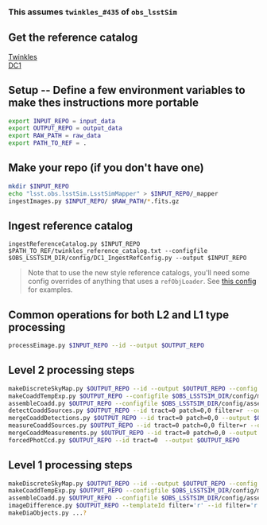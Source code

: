 ### This assumes `twinkles_#435` of `obs_lsstSim`

## Get the reference catalog
[Twinkles](https://lsst-web.ncsa.illinois.edu/~krughoff/data/twinkles_reference_catalog.txt)<br>
[DC1](https://lsst-web.ncsa.illinois.edu/~krughoff/data/dc1_reference_catalog.txt)

## Setup -- Define a few environment variables to make thes instructions more portable
```bash
export INPUT_REPO = input_data
export OUTPUT_REPO = output_data
export RAW_PATH = raw_data
export PATH_TO_REF = .

```

## Make your repo (if you don't have one)
```bash
mkdir $INPUT_REPO
echo "lsst.obs.lsstSim.LsstSimMapper" > $INPUT_REPO/_mapper
ingestImages.py $INPUT_REPO/ $RAW_PATH/*.fits.gz
```

## Ingest reference catalog
```
ingestReferenceCatalog.py $INPUT_REPO $PATH_TO_REF/twinkles_reference_catalog.txt --configfile $OBS_LSSTSIM_DIR/config/DC1_IngestRefConfig.py --output $INPUT_REPO
```
> Note that to use the new style reference catalogs, you'll need some config overrides of anything that uses a `refObjLoader`.  See
> [this config](https://github.com/lsst/obs_lsstSim/blob/twinkles_%23435/config/processEimage.py#L1) for examples.

## Common operations for both L2 and L1 type processing
```bash
processEimage.py $INPUT_REPO --id --output $OUTPUT_REPO
```

## Level 2 processing steps
```bash
makeDiscreteSkyMap.py $OUTPUT_REPO --id --output $OUTPUT_REPO --config $OBS_LSSTSIM_DIR/config/makeDiscreteSkyMap_deep.py
makeCoaddTempExp.py $OUTPUT_REPO --configfile $OBS_LSSTSIM_DIR/config/makeCoaddTempExp_deep.py --selectId --id --output $OUTPUT_REPO
assembleCoadd.py $OUTPUT_REPO --configfile $OBS_LSSTSIM_DIR/config/assembleCoadd_deep.py --selectId filter='r' --id filter='r' patch=0,0 tract=0 --output $OUTPUT_REPO #per band
detectCoaddSources.py $OUTPUT_REPO --id tract=0 patch=0,0 filter=r --output $OUTPUT_REPO #per band
mergeCoaddDetections.py $OUTPUT_REPO --id tract=0 patch=0,0 --output $OUTPUT_REPO
measureCoaddSources.py $OUTPUT_REPO --id tract=0 patch=0,0 filter=r --output $OUTPUT_REPO #per band
mergeCoaddMeasurements.py $OUTPUT_REPO --id tract=0 patch=0,0 --output $OUTPUT_REPO
forcedPhotCcd.py $OUTPUT_REPO --id tract=0  --output $OUTPUT_REPO
```

## Level 1 processing steps
```bash
makeDiscreteSkyMap.py $OUTPUT_REPO --id --output $OUTPUT_REPO --config $OBS_LSSTSIM_DIR/config/makeDiscreteSkyMap_goodSeeing.py
makeCoaddTempExp.py $OUTPUT_REPO --configfile $OBS_LSSTSIM_DIR/config/makeCoaddTempExp_goodSeeing.py --config modelPsf.defaultFwhm=3.0 select.minPsfFwhm=2.6 select.maxPsfFwhm=3.0 --selectId filter='r' --id filter='r' --output $OUTPUT_REPO #per band
assembleCoadd.py $OUTPUT_REPO --configfile $OBS_LSSTSIM_DIR/config/assembleCoadd_goodSeeing.py --selectId filter='r' --id filter='r' patch=0,0 tract=0 --output $OUTPUT_REPO #per band
imageDifference.py $OUTPUT_REPO --templateId filter='r' --id filter='r' --output $OUTPUT_REPO #per band
makeDiaObjects.py ...?
```
